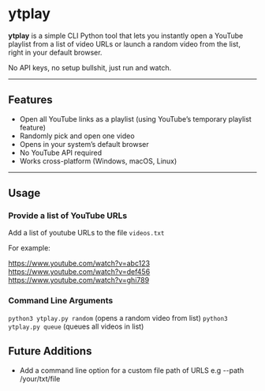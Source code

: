 # ytplay

**ytplay** is a simple CLI Python tool that lets you instantly open a YouTube playlist from a list of video URLs or launch a random video from the list, right in your default browser.

No API keys, no setup bullshit, just run and watch.

---

## Features

- Open all YouTube links as a playlist (using YouTube’s temporary playlist feature)
- Randomly pick and open one video
- Opens in your system’s default browser
- No YouTube API required
- Works cross-platform (Windows, macOS, Linux)

---

## Usage

### Provide a list of YouTube URLs
Add a list of youtube URLs to the file `videos.txt`

For example:

https://www.youtube.com/watch?v=abc123
https://www.youtube.com/watch?v=def456
https://www.youtube.com/watch?v=ghi789


### Command Line Arguments

```python3 ytplay.py random``` (opens a random video from list)
```python3 ytplay.py queue``` (queues all videos in list)

## Future Additions
- Add a command line option for a custom file path of URLS e.g --path /your/txt/file

